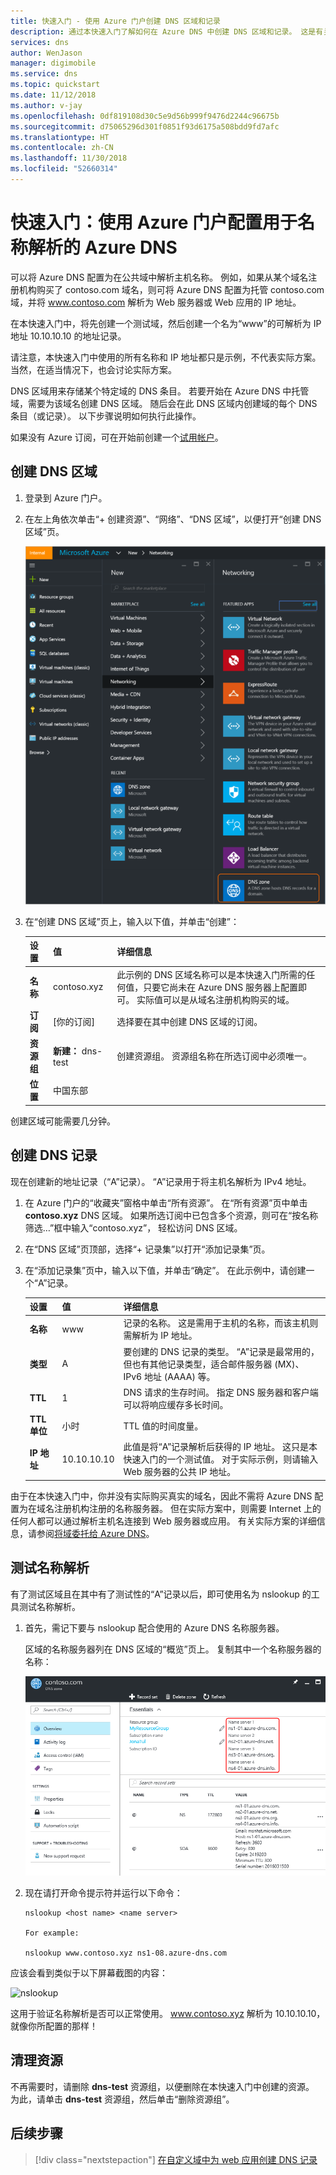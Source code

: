 ```yaml
---
title: 快速入门 - 使用 Azure 门户创建 DNS 区域和记录
description: 通过本快速入门了解如何在 Azure DNS 中创建 DNS 区域和记录。 这是有关使用 Azure 门户创建和管理第一个 DNS 区域和记录的分步指南。
services: dns
author: WenJason
manager: digimobile
ms.service: dns
ms.topic: quickstart
ms.date: 11/12/2018
ms.author: v-jay
ms.openlocfilehash: 0df819108d30c5e9d56b999f9476d2244c96675b
ms.sourcegitcommit: d75065296d301f0851f93d6175a508bdd9fd7afc
ms.translationtype: HT
ms.contentlocale: zh-CN
ms.lasthandoff: 11/30/2018
ms.locfileid: "52660314"
---
```

# <a name="quickstart-configure-azure-dns-for-name-resolution-using-the-azure-portal"></a>快速入门：使用 Azure 门户配置用于名称解析的 Azure DNS

 可以将 Azure DNS 配置为在公共域中解析主机名称。 例如，如果从某个域名注册机构购买了 contoso.com 域名，则可将 Azure DNS 配置为托管 contoso.com 域，并将 www.contoso.com 解析为 Web 服务器或 Web 应用的 IP 地址。

在本快速入门中，将先创建一个测试域，然后创建一个名为“www”的可解析为 IP 地址 10.10.10.10 的地址记录。

请注意，本快速入门中使用的所有名称和 IP 地址都只是示例，不代表实际方案。 当然，在适当情况下，也会讨论实际方案。

<!---
You can also perform these steps using [Azure PowerShell](dns-getstarted-powershell.md) or the cross-platform [Azure CLI](dns-getstarted-cli.md).
--->

DNS 区域用来存储某个特定域的 DNS 条目。 若要开始在 Azure DNS 中托管域，需要为该域名创建 DNS 区域。 随后会在此 DNS 区域内创建域的每个 DNS 条目（或记录）。 以下步骤说明如何执行此操作。

如果没有 Azure 订阅，可在开始前创建一个[试用帐户](https://www.azure.cn/zh-cn/pricing/1rmb-trial-full/?form-type=identityauth)。

## <a name="create-a-dns-zone"></a>创建 DNS 区域

1. 登录到 Azure 门户。
2. 在左上角依次单击“+ 创建资源”、“网络”、“DNS 区域”，以便打开“创建 DNS 区域”页。

    ![DNS 区域](./media/dns-getstarted-portal/openzone650.png)

4. 在“创建 DNS 区域”页上，输入以下值，并单击“创建”：


   | **设置** | **值** | **详细信息** |
   |---|---|---|
   |**名称**|contoso.xyz|此示例的 DNS 区域名称可以是本快速入门所需的任何值，只要它尚未在 Azure DNS 服务器上配置即可。 实际值可以是从域名注册机构购买的域。|
   |**订阅**|[你的订阅]|选择要在其中创建 DNS 区域的订阅。|
   |**资源组**|**新建：** dns-test|创建资源组。 资源组名称在所选订阅中必须唯一。 |
   |**位置**|中国东部||

创建区域可能需要几分钟。

## <a name="create-a-dns-record"></a>创建 DNS 记录

现在创建新的地址记录（“A”记录）。 “A”记录用于将主机名解析为 IPv4 地址。

1. 在 Azure 门户的“收藏夹”窗格中单击“所有资源”。 在“所有资源”页中单击 **contoso.xyz** DNS 区域。 如果所选订阅中已包含多个资源，则可在“按名称筛选…”框中输入“contoso.xyz”， 轻松访问 DNS 区域。

1. 在“DNS 区域”页顶部，选择“+ 记录集”以打开“添加记录集”页。

1. 在“添加记录集”页中，输入以下值，并单击“确定”。 在此示例中，请创建一个“A”记录。

   |**设置** | **值** | **详细信息** |
   |---|---|---|
   |**名称**|www|记录的名称。 这是需用于主机的名称，而该主机则需解析为 IP 地址。|
   |**类型**|A| 要创建的 DNS 记录的类型。 “A”记录是最常用的，但也有其他记录类型，适合邮件服务器 (MX)、IPv6 地址 (AAAA) 等。 |
   |**TTL**|1|DNS 请求的生存时间。 指定 DNS 服务器和客户端可以将响应缓存多长时间。|
   |**TTL 单位**|小时|TTL 值的时间度量。|
   |**IP 地址**|10.10.10.10| 此值是将“A”记录解析后获得的 IP 地址。 这只是本快速入门的一个测试值。 对于实际示例，则请输入 Web 服务器的公共 IP 地址。|


由于在本快速入门中，你并没有实际购买真实的域名，因此不需将 Azure DNS 配置为在域名注册机构注册的名称服务器。 但在实际方案中，则需要 Internet 上的任何人都可以通过解析主机名连接到 Web 服务器或应用。 有关实际方案的详细信息，请参阅[将域委托给 Azure DNS](dns-delegate-domain-azure-dns.md)。


## <a name="test-the-name-resolution"></a>测试名称解析

有了测试区域且在其中有了测试性的“A”记录以后，即可使用名为 nslookup 的工具测试名称解析。 

1. 首先，需记下要与 nslookup 配合使用的 Azure DNS 名称服务器。 

   区域的名称服务器列在 DNS 区域的“概览”页上。 复制其中一个名称服务器的名称：

   ![区域](./media/dns-getstarted-portal/viewzonens500.png)

2. 现在请打开命令提示符并运行以下命令：

   ```
   nslookup <host name> <name server>
   
   For example:

   nslookup www.contoso.xyz ns1-08.azure-dns.com
   ```

应该会看到类似于以下屏幕截图的内容：

![nslookup](media/dns-getstarted-portal/nslookup.PNG)

这用于验证名称解析是否可以正常使用。 www.contoso.xyz 解析为 10.10.10.10，就像你所配置的那样！

## <a name="clean-up-resources"></a>清理资源

不再需要时，请删除 **dns-test** 资源组，以便删除在本快速入门中创建的资源。 为此，请单击 **dns-test** 资源组，然后单击“删除资源组”。


## <a name="next-steps"></a>后续步骤

> [!div class="nextstepaction"]
> [在自定义域中为 web 应用创建 DNS 记录](./dns-web-sites-custom-domain.md)